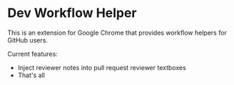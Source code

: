 # Dev Workflow Helper

This is an extension for Google Chrome that provides workflow helpers for GitHub users.

Current features:
- Inject reviewer notes into pull request reviewer textboxes
- That's all


